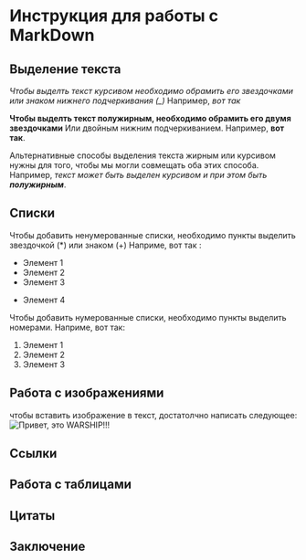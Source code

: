 # Инструкция для работы с MarkDown

## Выделение текста

*Чтобы выделть текст курсивом необходимо обрамить его звездочками или знаком нижнего подчеркивания (_)*
Например, _вот так_

**Чтобы выделть текст полужирным, необходимо обрамить его двумя звездочками** Или двойным нижним подчеркиванием.
Например, __вот так__.

Альтернативные способы выделения текста жирным или курсивом нужны для того, чтобы мы могли совмещать оба этих способа. Например, _текст может быть выделен курсивом и при этом быть **полужирным**_.

## Списки

Чтобы добавить ненумерованные списки, необходимо пункты выделить звездочкой (*) или знаком (+)
Наприме, вот так :
* Элемент 1
* Элемент 2
* Элемент 3
+ Элемент 4

Чтобы добавить нумерованные списки, необходимо пункты выделить номерами.
Наприме, вот так:
1. Элемент 1
2. Элемент 2
3. Элемент 3

## Работа с изображениями

чтобы вставить изображение в текст, достатолчно написать следующее:
![Привет, это WARSHIP!!!](WorldWar3_sample.jpg)

## Ссылки

## Работа с таблицами 

## Цитаты

## Заключение